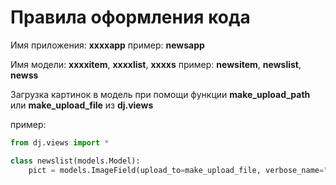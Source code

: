 # Правила оформления кода

Имя приложения: **xxxxapp**
пример: **newsapp**


Имя модели: **xxxxitem**, **xxxxlist**, **xxxxs**
пример: **newsitem**, **newslist**, **newss**




Загрузка картинок в модель при помощи функции **make_upload_path** или **make_upload_file** из **dj.views**

пример:
```python
from dj.views import *

class newslist(models.Model):
	pict = models.ImageField(upload_to=make_upload_file, verbose_name="Изображение")
```
